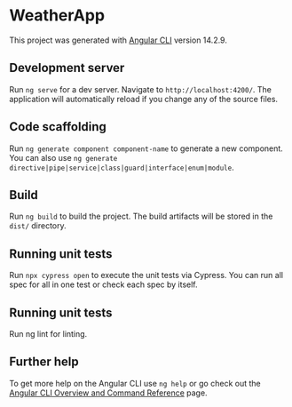 # WeatherApp

This project was generated with [Angular CLI](https://github.com/angular/angular-cli) version 14.2.9.

## Development server

Run `ng serve` for a dev server. Navigate to `http://localhost:4200/`. The application will automatically reload if you change any of the source files.

## Code scaffolding

Run `ng generate component component-name` to generate a new component. You can also use `ng generate directive|pipe|service|class|guard|interface|enum|module`.

## Build

Run `ng build` to build the project. The build artifacts will be stored in the `dist/` directory.

## Running unit tests

Run `npx cypress open` to execute the unit tests via Cypress. You can run all spec for all in one test or check each spec by itself.

## Running unit tests

Run ng lint for linting.

## Further help

To get more help on the Angular CLI use `ng help` or go check out the [Angular CLI Overview and Command Reference](https://angular.io/cli) page.
